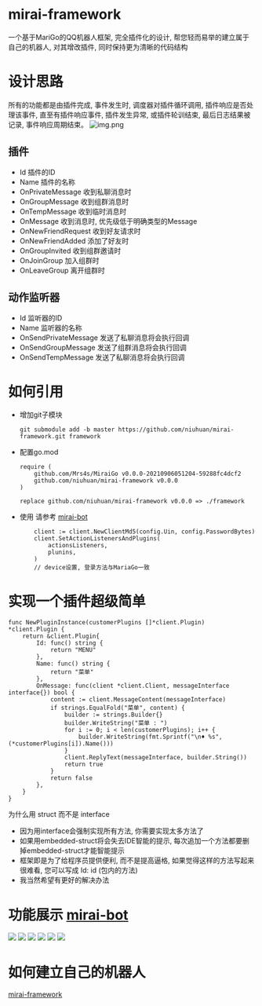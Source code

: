 mirai-framework
=====
一个基于MariGo的QQ机器人框架, 完全插件化的设计, 帮您轻而易举的建立属于自己的机器人, 对其增改插件, 同时保持更为清晰的代码结构

# 设计思路

所有的功能都是由插件完成, 事件发生时, 调度器对插件循环调用, 插件响应是否处理该事件, 直至有插件响应事件, 插件发生异常, 或插件轮训结束, 最后日志结果被记录, 事件响应周期结束。
![img.png](images/invoke.png)

## 插件

- Id 插件的ID
- Name 插件的名称
- OnPrivateMessage 收到私聊消息时
- OnGroupMessage 收到组群消息时
- OnTempMessage 收到临时消息时
- OnMessage 收到消息时, 优先级低于明确类型的Message
- OnNewFriendRequest 收到好友请求时
- OnNewFriendAdded 添加了好友时
- OnGroupInvited 收到组群邀请时
- OnJoinGroup 加入组群时
- OnLeaveGroup 离开组群时

## 动作监听器

- Id 监听器的ID
- Name 监听器的名称
- OnSendPrivateMessage 发送了私聊消息将会执行回调
- OnSendGroupMessage 发送了组群消息将会执行回调
- OnSendTempMessage 发送了私聊消息将会执行回调

# 如何引用

- 增加git子模块
    ```shell
    git submodule add -b master https://github.com/niuhuan/mirai-framework.git framework
    ```

- 配置go.mod
    ```
    require (
        github.com/Mrs4s/MiraiGo v0.0.0-20210906051204-59288fc4dcf2
        github.com/niuhuan/mirai-framework v0.0.0
    )
    
    replace github.com/niuhuan/mirai-framework v0.0.0 => ./framework
    
    ```

- 使用 请参考 [mirai-bot](https://github.com/niuhuan/mirai-bot)
    ```
        client := client.NewClientMd5(config.Uin, config.PasswordBytes)
        client.SetActionListenersAndPlugins(
            actionsListeners,
            plunins,
        )
        // device设置, 登录方法与MariaGo一致 
    ```

# 实现一个插件超级简单

```
func NewPluginInstance(customerPlugins []*client.Plugin) *client.Plugin {
	return &client.Plugin{
		Id: func() string {
			return "MENU"
		},
		Name: func() string {
			return "菜单"
		},
		OnMessage: func(client *client.Client, messageInterface interface{}) bool {
			content := client.MessageContent(messageInterface)
			if strings.EqualFold("菜单", content) {
				builder := strings.Builder{}
				builder.WriteString("菜单 : ")
				for i := 0; i < len(customerPlugins); i++ {
					builder.WriteString(fmt.Sprintf("\n♦️ %s", (*customerPlugins[i]).Name()))
				}
				client.ReplyText(messageInterface, builder.String())
				return true
			}
			return false
		},
	}
}
```
为什么用 struct 而不是 interface

- 因为用interface会强制实现所有方法, 你需要实现太多方法了
- 如果用embedded-struct将会失去IDE智能的提示, 每次追加一个方法都要删掉embedded-struct才能智能提示
- 框架即是为了给程序员提供便利, 而不是提高逼格, 如果觉得这样的方法写起来很难看, 您可以写成 Id: id (包内的方法)
- 我当然希望有更好的解决办法

# 功能展示  [mirai-bot](https://github.com/niuhuan/mirai-bot)

![](images/plugin01.jpg)
![](images/plugin02.jpg)
![](images/plugin03.jpg)
![](images/plugin04.jpg)
![](images/plugin05.jpg)
![](images/plugin06.jpg)

# 如何建立自己的机器人

[mirai-framework](https://github.com/niuhuan/mirai-framework)

